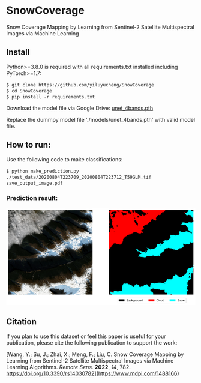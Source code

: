 # SnowCoverage
Snow Coverage Mapping by Learning from Sentinel-2 Satellite Multispectral Images via Machine Learning

## Install
Python>=3.8.0 is required with all requirements.txt installed including PyTorch>=1.7:
```shell
$ git clone https://github.com/yiluyucheng/SnowCoverage
$ cd SnowCoverage
$ pip install -r requirements.txt
```
Download the model file via Google Drive: 
[unet_4bands.pth](https://drive.google.com/file/d/1gRl0o1_7JirAbjkZ7TozPgOj7QwtRiX5/view?usp=sharing)


Replace the dummpy model file './models/unet_4bands.pth' with valid model file.

## How to run:
Use the following code to make classifications:
```shell
$ python make_prediction.py ./test_data/20200804T223709_20200804T223712_T59GLM.tif save_output_image.pdf
```

### Prediction result:

<img width="640" src="https://github.com/yiluyucheng/SnowCoverage/blob/main/test_data/test_prediction.png">


## Citation

If you plan to use this dataset or feel this paper is useful for your publication, please cite the following publication to support the work:

[Wang, Y.; Su, J.; Zhai, X.; Meng, F.; Liu, C. Snow Coverage Mapping by Learning from Sentinel-2 Satellite Multispectral Images via Machine Learning Algorithms. *Remote Sens.* **2022**, *14*, 782. https://doi.org/10.3390/rs14030782](https://www.mdpi.com/1488166)
